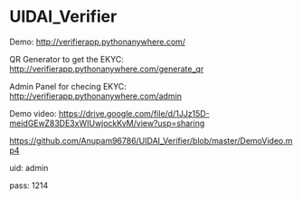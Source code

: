 # UIDAI_Verifier

Demo: http://verifierapp.pythonanywhere.com/

QR Generator to get the EKYC: http://verifierapp.pythonanywhere.com/generate_qr

Admin Panel for checing EKYC: http://verifierapp.pythonanywhere.com/admin

Demo video: https://drive.google.com/file/d/1JJz15D-meidGEwZ83DE3xWIUwjockKvM/view?usp=sharing

https://github.com/Anupam96786/UIDAI_Verifier/blob/master/DemoVideo.mp4

uid: admin

pass: 1214
